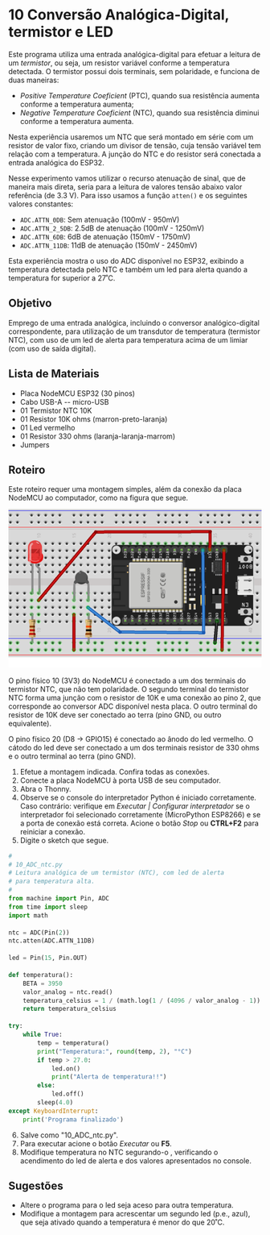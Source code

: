 # 10 Conversão Analógica-Digital, termistor e LED

Este programa utiliza uma entrada analógica-digital para efetuar a leitura de um *termistor*, ou seja, um resistor variável conforme a temperatura detectada. O termistor possui dois terminais, sem polaridade, e funciona de duas maneiras:

- *Positive Temperature Coeficient* (PTC), quando sua resistência aumenta conforme a temperatura aumenta; 
- *Negative Temperature Coeficient* (NTC), quando sua resistência diminui conforme a temperatura aumenta.

Nesta experiência usaremos um NTC que será montado em série com um resistor de valor fixo, criando um divisor de tensão, cuja tensão variável tem relação com a temperatura. A junção do NTC e do resistor será conectada a entrada analógica do ESP32.

Nesse experimento vamos utilizar o recurso atenuação de sinal, que de maneira mais direta, seria para a leitura de valores tensão abaixo valor referência (de 3.3 V). Para isso usamos a função `atten()` e os seguintes valores constantes:
+ `ADC.ATTN_0DB`: Sem atenuação (100mV - 950mV)
+ `ADC.ATTN_2_5DB`: 2.5dB de atenuação (100mV - 1250mV)
+ `ADC.ATTN_6DB`: 6dB de atenuação (150mV - 1750mV)
+ `ADC.ATTN_11DB`: 11dB de atenuação (150mV - 2450mV)

Esta experiência mostra o uso do ADC disponível no ESP32, exibindo a temperatura detectada pelo NTC e também um led para alerta quando a temperatura for superior a 27˚C.

## Objetivo

Emprego de uma entrada analógica, incluindo o conversor analógico-digital correspondente, para utilização de um transdutor de temperatura (termistor NTC), com uso de um led de alerta para temperatura acima de um limiar (com uso de saída digital).

## Lista de Materiais

* Placa NodeMCU ESP32 (30 pinos)
* Cabo USB-A -- micro-USB
* 01 Termistor NTC 10K
* 01 Resistor 10K ohms (marron-preto-laranja)
* 01 Led vermelho
* 01 Resistor 330 ohms (laranja-laranja-marrom)
* Jumpers

## Roteiro

Este roteiro requer uma montagem simples, além da conexão da placa NodeMCU ao computador, como na figura que segue.

![Circuito 10 ADC NTC](figuras/10_ADC_ntc_new.png)

O pino físico 10 (3V3) do NodeMCU é conectado a um dos terminais do termistor NTC, que não tem polaridade. O segundo terminal do termistor NTC forma uma junção com o resistor de 10K e uma conexão ao pino 2, que corresponde ao conversor ADC disponível nesta placa. O outro terminal do resistor de 10K deve ser conectado ao terra (pino  GND, ou outro equivalente).

O pino físico 20 (D8 -> GPIO15) é conectado ao ânodo do led vermelho. O cátodo do led deve ser conectado a um dos terminais resistor de 330 ohms e o outro terminal ao terra (pino GND).

1. Efetue a montagem indicada. Confira todas as conexões.
2. Conecte a placa NodeMCU à porta USB de seu computador.
3. Abra o Thonny.
4. Observe se o console do interpretador Python é iniciado corretamente. Caso contrário: verifique em *Executar | Configurar interpretador* se o interpretador foi selecionado corretamente (MicroPython ESP8266) e se a porta de conexão está correta. Acione o botão *Stop* ou **CTRL+F2** para reiniciar a conexão.
5. Digite o sketch que segue.

```python
#
# 10_ADC_ntc.py
# Leitura analógica de um termistor (NTC), com led de alerta
# para temperatura alta.
#
from machine import Pin, ADC
from time import sleep
import math

ntc = ADC(Pin(2))
ntc.atten(ADC.ATTN_11DB)

led = Pin(15, Pin.OUT)

def temperatura():
    BETA = 3950
    valor_analog = ntc.read()
    temperatura_celsius = 1 / (math.log(1 / (4096 / valor_analog - 1)) / BETA + 1.0 / 298.15) - 273.15
    return temperatura_celsius

try:
    while True:
        temp = temperatura()
        print("Temperatura:", round(temp, 2), "°C")
        if temp > 27.0:
            led.on()
            print("Alerta de temperatura!!")
        else:
            led.off()
        sleep(4.0)
except KeyboardInterrupt:
    print('Programa finalizado')

```

6. Salve como "10_ADC_ntc.py".
7. Para executar acione o botão *Executar* ou **F5**.
8. Modifique temperatura no NTC segurando-o , verificando o acendimento do led de alerta e dos valores apresentados no console.

## Sugestões

* Altere o programa para o led seja aceso para outra temperatura.
* Modifique a montagem para acrescentar um segundo led (p.e., azul), que seja ativado quando a temperatura é menor do que 20˚C.
